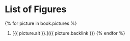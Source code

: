 # List of Figures

{% for picture in book.pictures %}
  1. [{{ picture.alt }}.]({{ picture.backlink }})
{% endfor %}